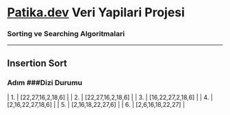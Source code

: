 # [Patika.dev](https://app.patika.dev) Veri Yapilari Projesi
### Sorting ve Searching Algoritmalari
----------------------------------------------------------------
## Insertion Sort

### Adım    ###Dizi Durumu
 |   1.  |  [22,27,16,2,18,6] |
 |   2.  |  [22,27,16,2,18,6] |
 |   3.  |  [16,22,27,2,18,6] |
 |   4.  |  [2,16,22,27,18,6] |
 |   5.  |  [2,16,18,22,27,6] |
 |   6.  |  [2,6,16,18,22,27] |
